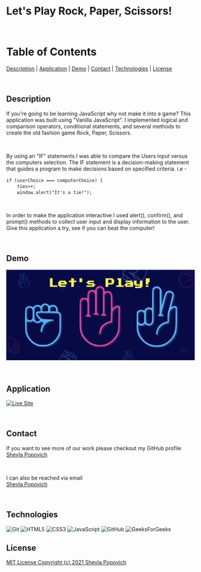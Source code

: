 # **Let's Play Rock, Paper, Scissors!**

<br>

# **Table of Contents**
[Description](#description) |
[Application](#application) |
[Demo](#demo) |
[Contact](#contact) |
[Technologies](#technologies) |
[License](#license)

<br>

## **Description**
If you're going to be learning JavaScript why not make it into a game? This application was built using "Vanilla JavaScript". I implemented logical and comparison operators, conditional statements, and several methods to create the old fashion game Rock, Paper, Scissors.

<br>

By using an "IF" statements I was able to compare the Users input versus the computers selection. The IF statement is a decision-making statement that guides a program to make decisions based on specified criteria. i.e -

```
if (userChoice === computerChoice) {
    ties++;
    window.alert("It's a tie!");
```

<br>


 In order to make the application interactive I used  alert(), confirm(), and prompt() methods to collect user input and display information to the user. Give this application a try, see if you can beat the computer!

<br>

## **Demo**
 ![demo_pic](https://github.com/SheylaPopovich/Rock-Paper-Scissors/blob/main/assets/demo-rps.png)
<br>

<br>

## **Application**

<a href="https://sheylapopovich.github.io/Rock-Paper-Scissors/"><img src="https://img.shields.io/badge/-👉 See Live Site-success?style=for-the-badge"  alt="Live Site" /></a>

 <br>
 
## **Contact**

If you want to see more of our work please checkout my GitHub profile<br>
[Sheyla Popovich](https://github.com/SheylaPopovich) 

<br>

I can also be reached via email<br>
[Sheyla Popovich](mailto:sheylapopovich@gmail.com) 

<br>


## **Technologies**
![Git](https://img.shields.io/badge/git-%23F05033.svg?style=for-the-badge&logo=git&logoColor=white)
![HTML5](https://img.shields.io/badge/html5-%23E34F26.svg?style=for-the-badge&logo=html5&logoColor=white)
![CSS3](https://img.shields.io/badge/css3-%231572B6.svg?style=for-the-badge&logo=css3&logoColor=white)
![JavaScript](https://img.shields.io/badge/javascript-%23323330.svg?style=for-the-badge&logo=javascript&logoColor=%23F7DF1E)
![GitHub](https://img.shields.io/badge/github-%23121011.svg?style=for-the-badge&logo=github&logoColor=white)
![GeeksForGeeks](https://img.shields.io/badge/GeeksforGeeks-gray?style=for-the-badge&logo=geeksforgeeks&logoColor=35914c)

## **License**

[MIT License Copyright (c) 2021 Sheyla Popovich](LICENSE)

